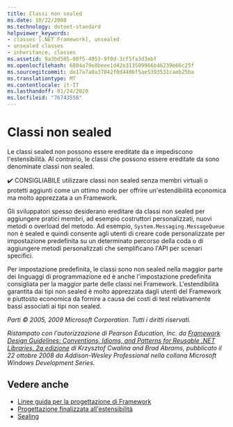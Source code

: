 ```yaml
---
title: Classi non sealed
ms.date: 10/22/2008
ms.technology: dotnet-standard
helpviewer_keywords:
- classes [.NET Framework], unsealed
- unsealed classes
- inheritance, classes
ms.assetid: 9a3bd505-90f5-4053-9f0d-3cf5fa3d3ebf
ms.openlocfilehash: 6804a79e8beee1d42e313509966b46239e66c25f
ms.sourcegitcommit: de17a7a0a37042f0d4406f5ae5393531caeb25ba
ms.translationtype: MT
ms.contentlocale: it-IT
ms.lasthandoff: 01/24/2020
ms.locfileid: "76743558"
---
```

# <a name="unsealed-classes"></a>Classi non sealed
Le classi sealed non possono essere ereditate da e impediscono l'estensibilità. Al contrario, le classi che possono essere ereditate da sono denominate classi non sealed.

 ✔️ CONSIGLIABILE utilizzare classi non sealed senza membri virtuali o protetti aggiunti come un ottimo modo per offrire un'estendibilità economica ma molto apprezzata a un Framework.

 Gli sviluppatori spesso desiderano ereditare da classi non sealed per aggiungere pratici membri, ad esempio costruttori personalizzati, nuovi metodi o overload del metodo. Ad esempio, `System.Messaging.MessageQueue` non è sealed e quindi consente agli utenti di creare code personalizzate per impostazione predefinita su un determinato percorso della coda o di aggiungere metodi personalizzati che semplificano l'API per scenari specifici.

 Per impostazione predefinita, le classi sono non sealed nella maggior parte dei linguaggi di programmazione ed è anche l'impostazione predefinita consigliata per la maggior parte delle classi nei Framework. L'estendibilità garantita dai tipi non sealed è molto apprezzata dagli utenti del Framework e piuttosto economica da fornire a causa dei costi di test relativamente bassi associati ai tipi non sealed.

 *Parti © 2005, 2009 Microsoft Corporation. Tutti i diritti riservati.*

 *Ristampato con l'autorizzazione di Pearson Education, Inc. da [Framework Design Guidelines: Conventions, Idioms, and Patterns for Reusable .NET Libraries, 2a edizione](https://www.informit.com/store/framework-design-guidelines-conventions-idioms-and-9780321545619) di Krzysztof Cwalina and Brad Abrams, pubblicato il 22 ottobre 2008 da Addison-Wesley Professional nella collana Microsoft Windows Development Series.*

## <a name="see-also"></a>Vedere anche

- [Linee guida per la progettazione di Framework](../../../docs/standard/design-guidelines/index.md)
- [Progettazione finalizzata all'estensibilità](../../../docs/standard/design-guidelines/designing-for-extensibility.md)
- [Sealing](../../../docs/standard/design-guidelines/sealing.md)
